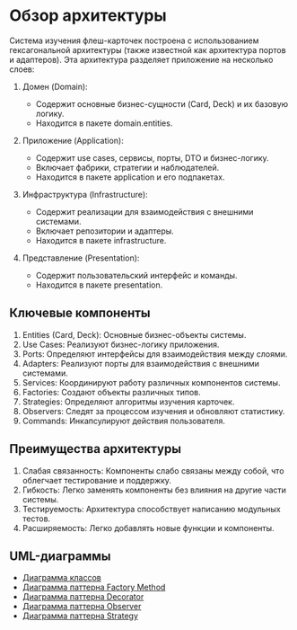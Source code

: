# Обзор архитектуры

Система изучения флеш-карточек построена с использованием гексагональной архитектуры (также известной как архитектура портов и адаптеров). Эта архитектура разделяет приложение на несколько слоев:

1. Домен (Domain):
    - Содержит основные бизнес-сущности (Card, Deck) и их базовую логику.
    - Находится в пакете domain.entities.

2. Приложение (Application):
    - Содержит use cases, сервисы, порты, DTO и бизнес-логику.
    - Включает фабрики, стратегии и наблюдателей.
    - Находится в пакете application и его подпакетах.

3. Инфраструктура (Infrastructure):
    - Содержит реализации для взаимодействия с внешними системами.
    - Включает репозитории и адаптеры.
    - Находится в пакете infrastructure.

4. Представление (Presentation):
    - Содержит пользовательский интерфейс и команды.
    - Находится в пакете presentation.

## Ключевые компоненты

1. Entities (Card, Deck): Основные бизнес-объекты системы.
2. Use Cases: Реализуют бизнес-логику приложения.
3. Ports: Определяют интерфейсы для взаимодействия между слоями.
4. Adapters: Реализуют порты для взаимодействия с внешними системами.
5. Services: Координируют работу различных компонентов системы.
6. Factories: Создают объекты различных типов.
7. Strategies: Определяют алгоритмы изучения карточек.
8. Observers: Следят за процессом изучения и обновляют статистику.
9. Commands: Инкапсулируют действия пользователя.

## Преимущества архитектуры

1. Слабая связанность: Компоненты слабо связаны между собой, что облегчает тестирование и поддержку.
2. Гибкость: Легко заменять компоненты без влияния на другие части системы.
3. Тестируемость: Архитектура способствует написанию модульных тестов.
4. Расширяемость: Легко добавлять новые функции и компоненты.

## UML-диаграммы

- [Диаграмма классов](uml_diagrams/class_diagram.puml)
- [Диаграмма паттерна Factory Method](uml_diagrams/factory_method.puml)
- [Диаграмма паттерна Decorator](uml_diagrams/decorator.puml)
- [Диаграмма паттерна Observer](uml_diagrams/observer.puml)
- [Диаграмма паттерна Strategy](uml_diagrams/strategy.puml)